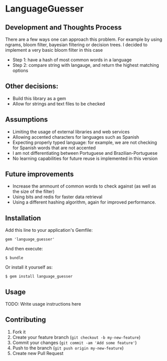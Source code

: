 # LanguageGuesser


## Development and Thoughts Process

There are a few ways one can approach this problem. For example by using ngrams, bloom filter, bayesian filtering or decision trees.
I decided to implement a very basic bloom filter in this case

* Step 1: have a hash of most common words in a language
* Step 2: compare string with langauge, and return the highest matching options

## Other decisions:

* Build this library as a gem
* Allow for strings and text files to be checked


## Assumptions

* Limiting the usage of external libraries and web services
* Allowing accented characters for languages such as Spanish
* Expecting properly typed language: for example, we are not checking for Spanish words that are not accented
* I am not differentiating between Portuguese and Brazilian-Portuguese
* No learning capabilities for future reuse is implemented in this version

## Future improvements

* Increase the ammount of common words to check against (as well as the size of the filter)
* Using bits and redis for faster data retrieval
* Using a different hashing algorithm, again for improved performance.


## Installation

Add this line to your application's Gemfile:

    gem 'language_guesser'

And then execute:

    $ bundle

Or install it yourself as:

    $ gem install language_guesser

## Usage

TODO: Write usage instructions here

## Contributing

1. Fork it
2. Create your feature branch (`git checkout -b my-new-feature`)
3. Commit your changes (`git commit -am 'Add some feature'`)
4. Push to the branch (`git push origin my-new-feature`)
5. Create new Pull Request

